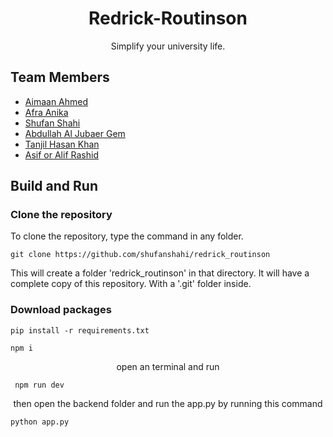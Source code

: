 <h1 align="center">Redrick-Routinson</h1>

<p align="center">
Simplify your university life.
</p>

## Team Members

- [Aimaan Ahmed]()
- [Afra Anika](https://github.com/afraanika21)
- [Shufan Shahi](https://github.com/shufanshahi)
- [Abdullah Al Jubaer Gem](https://github.com/jubaer36)
- [Tanjil Hasan Khan](https://github.com/zzhasanzz)
- [Asif or Alif Rashid ](https://github.com/alifrashid00)

## Build and Run

### Clone the repository
To clone the repository, type the command in any folder.
```
git clone https://github.com/shufanshahi/redrick_routinson
```
This will create a folder 'redrick_routinson' in that directory. 
It will have a complete copy of this repository. With a '.git' folder inside.

### Download packages
```
pip install -r requirements.txt
```
```
npm i
```
<p align="center">
open an terminal and run
</p>

```
 npm run dev
```
<p align="center">
then open the backend folder and run the app.py by running this command
</p>

```
python app.py
```

